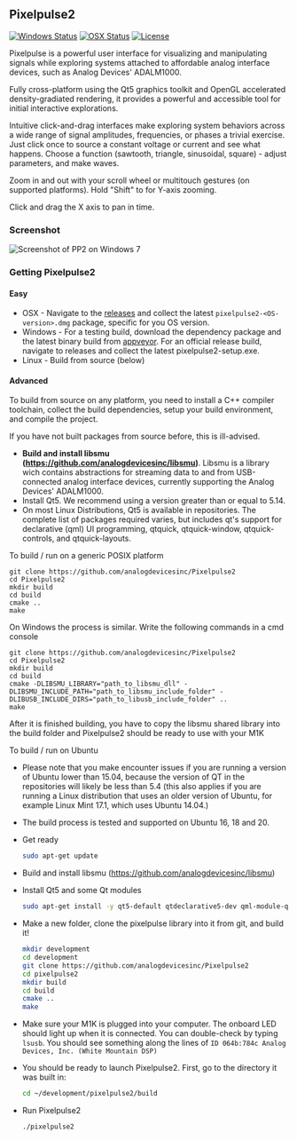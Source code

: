 ## Pixelpulse2

[![Windows Status](https://ci.appveyor.com/api/projects/status/32r7s2skrgm9ubva?svg=true)](https://ci.appveyor.com/project/analogdevicesinc/pixelpulse2/branch/master)
[![OSX Status](https://api.travis-ci.org/analogdevicesinc/Pixelpulse2.svg?branch=master&label=OSX)](https://travis-ci.org/analogdevicesinc/Pixelpulse2)
[![License](https://img.shields.io/badge/license-MPL-blue.svg)](https://github.com/analogdevicesinc/Pixelpulse2/blob/master/LICENSE)

Pixelpulse is a powerful user interface for visualizing and manipulating signals while exploring systems attached to affordable analog interface devices, such as Analog Devices' ADALM1000.

Fully cross-platform using the Qt5 graphics toolkit and OpenGL accelerated density-gradiated rendering, it provides a powerful and accessible tool for initial interactive explorations.

Intuitive click-and-drag interfaces make exploring system behaviors across a wide range of signal amplitudes, frequencies, or phases a trivial exercise. Just click once to source a constant voltage or current and see what happens. Choose a function (sawtooth, triangle, sinusoidal, square) - adjust parameters, and make waves.

Zoom in and out  with your scroll wheel or multitouch gestures (on supported platforms). Hold "Shift" to for Y-axis zooming.

Click and drag the X axis to pan in time.

### Screenshot

![Screenshot of PP2 on Windows 7](https://analogdevicesinc.github.io/Pixelpulse2/pp2screenshot.png "Pixelpulse on Windows 7")

### Getting Pixelpulse2

#### Easy

* OSX - Navigate to the [releases](https://github.com/analogdevicesinc/pixelpulse2/releases) and collect the latest `pixelpulse2-<OS-version>.dmg` package, specific for you OS version.
* Windows - For a testing build, download the dependency package and the latest binary build from [appveyor](https://ci.appveyor.com/project/analogdevicesinc/pixelpulse2/build/artifacts). For an official release build, navigate to releases and collect the latest pixelpulse2-setup.exe.
* Linux - Build from source (below) 
#### Advanced

To build from source on any platform, you need to install a C++ compiler toolchain, collect the build dependencies, setup your build environment, and compile the project.

If you have not built packages from source before, this is ill-advised.
*  **Build and install libsmu (https://github.com/analogdevicesinc/libsmu)**. 
Libsmu is a library wich contains abstractions for streaming data to and from USB-connected analog interface devices, currently supporting the Analog Devices' ADALM1000. 
* Install Qt5. We recommend using a version greater than or equal to 5.14.
 * On most Linux Distributions, Qt5 is available in repositories. The complete list of packages required varies, but includes qt's support for declarative (qml) UI programming, qtquick, qtquick-window, qtquick-controls, and qtquick-layouts.

To build / run on a generic POSIX platform

    git clone https://github.com/analogdevicesinc/Pixelpulse2
    cd Pixelpulse2
    mkdir build
    cd build
    cmake ..
    make

On Windows the process is similar. Write the following commands in a cmd console

	git clone https://github.com/analogdevicesinc/Pixelpulse2
	cd Pixelpulse2
	mkdir build
	cd build
    cmake -DLIBSMU_LIBRARY="path_to_libsmu_dll" -DLIBSMU_INCLUDE_PATH="path_to_libsmu_include_folder" -DLIBUSB_INCLUDE_DIRS="path_to_libusb_include_folder" ..
	make

After it is finished building, you have to copy the libsmu shared library into the build folder and Pixelpulse2 should be ready to use with your M1K

To build / run on Ubuntu

 * Please note that you make encounter issues if you are running a version of Ubuntu lower than 15.04, because the version of QT in the repositories will likely be less than 5.4 (this also applies if you are running a Linux distribution that uses an older version of Ubuntu, for example Linux Mint 17.1, which uses Ubuntu 14.04.)
 * The build process is tested and supported on Ubuntu 16, 18 and 20.

* Get ready

    ```bash
    sudo apt-get update
    ```

* Build and install libsmu (https://github.com/analogdevicesinc/libsmu)

* Install Qt5 and some Qt modules

    ```bash
    sudo apt-get install -y qt5-default qtdeclarative5-dev qml-module-qtquick-dialogs qml-module-qt-labs-settings qml-module-qt-labs-folderlistmodel qml-module-qtqml-models2 qml-module-qtquick-controls
    ```

* Make a new folder, clone the pixelpulse library into it from git, and build it!

    ```bash
    mkdir development
    cd development
    git clone https://github.com/analogdevicesinc/Pixelpulse2
    cd pixelpulse2
    mkdir build
    cd build
    cmake ..
    make
    ```

 * Make sure your M1K is plugged into your computer.  The onboard LED should light up when it is connected.  You can double-check by typing ```lsusb```.  You should see something along the lines of ```ID 064b:784c Analog Devices, Inc. (White Mountain DSP)```
 * You should be ready to launch Pixelpulse2. First, go to the directory it was built in:
    
    ```bash
    cd ~/development/pixelpulse2/build
    ```

 * Run Pixelpulse2

    ```bash
    ./pixelpulse2
    ```
